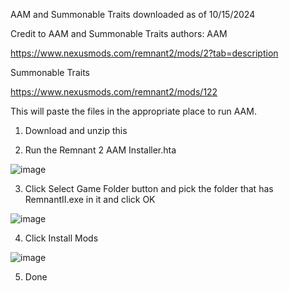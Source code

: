 AAM and Summonable Traits downloaded as of 10/15/2024

Credit to AAM and Summonable Traits authors:
AAM

https://www.nexusmods.com/remnant2/mods/2?tab=description

Summonable Traits

https://www.nexusmods.com/remnant2/mods/122

This will paste the files in the appropriate place to run AAM.

1. Download and unzip this
   
2. Run the Remnant 2 AAM Installer.hta

![image](https://github.com/user-attachments/assets/1c37b6d8-cf76-4399-97f3-56076eec53cd)

3. Click Select Game Folder button and pick the folder that has RemnantII.exe in it and click OK

![image](https://github.com/user-attachments/assets/35829143-4af6-4cb7-be56-5b777098bf1d)

4. Click Install Mods

![image](https://github.com/user-attachments/assets/65cd817e-6c3b-4d3c-9e08-9a8262c09444)

5. Done

